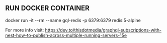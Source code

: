 ## RUN DOCKER CONTAINER
docker run -it --rm --name gql-redis -p 6379:6379 redis:5-alpine

For more info visit:
https://dev.to/thisdotmedia/graphql-subscriptions-with-nest-how-to-publish-across-multiple-running-servers-15e
